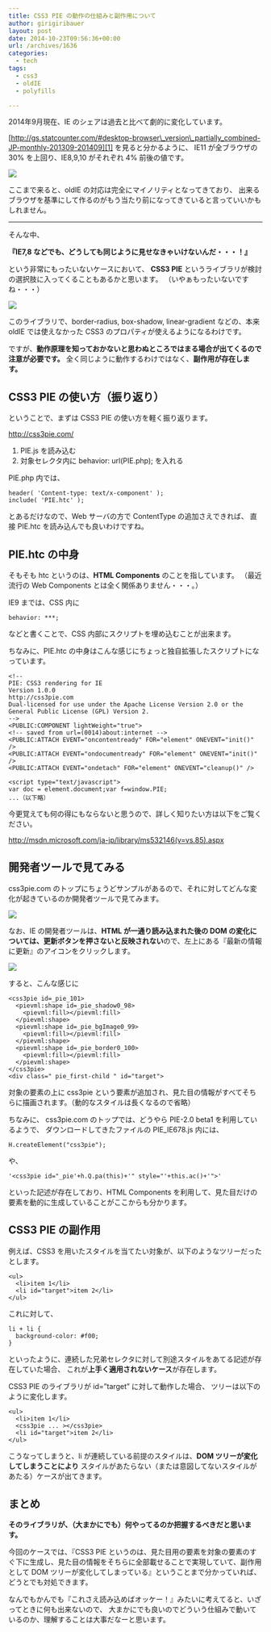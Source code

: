 ```yaml
---
title: CSS3 PIE の動作の仕組みと副作用について
author: girigiribauer
layout: post
date: 2014-10-23T09:56:36+00:00
url: /archives/1636
categories:
  - tech
tags:
  - css3
  - oldIE
  - polyfills

---
```

2014年9月現在、IE のシェアは過去と比べて劇的に変化しています。

[http://gs.statcounter.com/#desktop-browser\_version\_partially_combined-JP-monthly-201309-201409][1] を見ると分かるように、 IE11 が全ブラウザの 30% を上回り、IE8,9,10 がそれぞれ 4% 前後の値です。

![][2]

ここまで来ると、oldIE の対応は完全にマイノリティとなってきており、 出来るブラウザを基準にして作るのがもう当たり前になってきていると言っていいかもしれません。

* * *

そんな中、

**『IE7,8 などでも、どうしても同じように見せなきゃいけないんだ・・・！』**

という非常にもったいないケースにおいて、 **CSS3 PIE** というライブラリが検討の選択肢に入ってくることもあるかと思います。 （いやぁもったいないですね・・・）

![][3]

このライブラリで、border-radius, box-shadow, linear-gradient などの、本来 oldIE では使えなかった CSS3 のプロパティが使えるようになるわけです。

ですが、**動作原理を知っておかないと思わぬところではまる場合が出てくるので注意が必要です。** 全く同じように動作するわけではなく、**副作用が存在します。**

## CSS3 PIE の使い方（振り返り）

ということで、まずは CSS3 PIE の使い方を軽く振り返ります。

<http://css3pie.com/>

  1. PIE.js を読み込む
  2. 対象セレクタ内に behavior: url(PIE.php); を入れる

PIE.php 内では、

    header( 'Content-type: text/x-component' );
    include( 'PIE.htc' );
    

とあるだけなので、Web サーバの方で ContentType の追加さえできれば、 直接 PIE.htc を読み込んでも良いわけですね。

## PIE.htc の中身

そもそも htc というのは、**HTML Components** のことを指しています。 （最近流行の Web Components とは全く関係ありません・・・。）

IE9 までは、CSS 内に

    behavior: ***;
    

などと書くことで、CSS 内部にスクリプトを埋め込むことが出来ます。

ちなみに、PIE.htc の中身はこんな感じにちょっと独自拡張したスクリプトになっています。

    <!--
    PIE: CSS3 rendering for IE
    Version 1.0.0
    http://css3pie.com
    Dual-licensed for use under the Apache License Version 2.0 or the General Public License (GPL) Version 2.
    -->
    <PUBLIC:COMPONENT lightWeight="true">
    <!-- saved from url=(0014)about:internet -->
    <PUBLIC:ATTACH EVENT="oncontentready" FOR="element" ONEVENT="init()" />
    <PUBLIC:ATTACH EVENT="ondocumentready" FOR="element" ONEVENT="init()" />
    <PUBLIC:ATTACH EVENT="ondetach" FOR="element" ONEVENT="cleanup()" />
    
    <script type="text/javascript">
    var doc = element.document;var f=window.PIE;
    ...（以下略）
    

今更覚えても何の得にもならないと思うので、詳しく知りたい方は以下をご覧ください。

<http://msdn.microsoft.com/ja-jp/library/ms532146(v=vs.85).aspx>

## 開発者ツールで見てみる

css3pie.com のトップにちょうどサンプルがあるので、それに対してどんな変化が起きているのか開発者ツールで見てみます。

![][4]

なお、IE の開発者ツールは、**HTML が一通り読み込まれた後の DOM の変化については、更新ボタンを押さないと反映されない**ので、左上にある『最新の情報に更新』のアイコンをクリックします。

![][5]

すると、こんな感じに

    <css3pie id=_pie_101>
      <pievml:shape id=_pie_shadow0_98>
        <pievml:fill></pievml:fill>
      </pievml:shape>
      <pievml:shape id=_pie_bgImage0_99>
        <pievml:fill></pievml:fill>
      </pievml:shape>
      <pievml:shape id=_pie_border0_100>
        <pievml:fill></pievml:fill>
      </pievml:shape>
    </css3pie>
    <div class=" pie_first-child " id="target">
    

対象の要素の上に css3pie という要素が追加され、見た目の情報がすべてそちらに描画されます。（動的なスタイルは長くなるので省略）

ちなみに、 css3pie.com のトップでは、どうやら PIE-2.0 beta1 を利用しているようで、 ダウンロードしてきたファイルの PIE_IE678.js 内には、

    H.createElement("css3pie");
    

や、

    '<css3pie id="_pie'+h.Q.pa(this)+'" style="'+this.ac()+'">'
    

といった記述が存在しており、HTML Components を利用して、見た目だけの要素を動的に生成していることがここからも分かります。

## CSS3 PIE の副作用

例えば、CSS3 を用いたスタイルを当てたい対象が、以下のようなツリーだったとします。

    <ul>
      <li>item 1</li>
      <li id="target">item 2</li>
    </ul>
    

これに対して、

    li + li {
      background-color: #f00;
    }
    

といったように、連続した兄弟セレクタに対して別途スタイルをあてる記述が存在していた場合、 これが**上手く適用されないケース**が存在します。

CSS3 PIE のライブラリが id=&#8221;target&#8221; に対して動作した場合、 ツリーは以下のように変化します。

    <ul>
      <li>item 1</li>
      <css3pie ... ></css3pie>
      <li id="target">item 2</li>
    </ul>
    

こうなってしまうと、li が連続している前提のスタイルは、**DOM ツリーが変化してしまうことにより** スタイルがあたらない（または意図してないスタイルがあたる）ケースが出てきます。

## まとめ

**そのライブラリが、（大まかにでも）何やってるのか把握するべきだと思います。**

今回のケースでは、『CSS3 PIE というのは、見た目用の要素を対象の要素のすぐ下に生成し、見た目の情報をそちらに全部載せることで実現していて、副作用として DOM ツリーが変化してしまっている』ということまで分かっていれば、どうとでも対処できます。

なんでもかんでも『これさえ読み込めばオッケー！』みたいに考えてると、いざってときに何も出来ないので、 大まかにでも良いのでどういう仕組みで動いているのか、理解することは大事だなーと思います。

 [1]: http://gs.statcounter.com/#desktop-browser_version_partially_combined-JP-monthly-201309-201409
 [2]: /img/2014/10/css3pie01.png
 [3]: /img/2014/10/css3pie02.png
 [4]: /img/2014/10/css3pie03.png
 [5]: /img/2014/10/css3pie04.png

